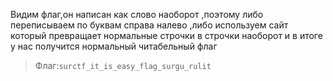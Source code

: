 Видим флаг,он написан как слово наоборот ,поэтому либо переписываем по буквам справа налево ,либо используем сайт который превращает нормальные строчки в строчки наоборот и в итоге у нас получится нормальный читабельный флаг
>Флаг:`surctf_it_is_easy_flag_surgu_rulit`
